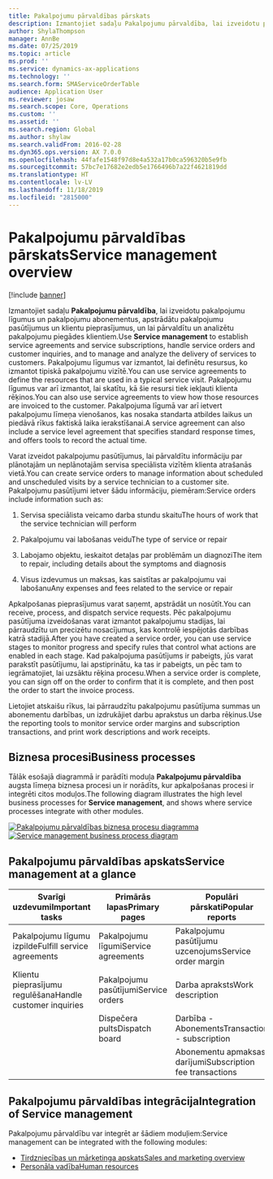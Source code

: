 ```yaml
---
title: Pakalpojumu pārvaldības pārskats
description: Izmantojiet sadaļu Pakalpojumu pārvaldība, lai izveidotu pakalpojumu līgumus un pakalpojumu abonementus, apstrādātu pakalpojumu pasūtījumus un klientu pieprasījumus, un lai pārvaldītu un analizētu pakalpojumu piegādes klientiem.
author: ShylaThompson
manager: AnnBe
ms.date: 07/25/2019
ms.topic: article
ms.prod: ''
ms.service: dynamics-ax-applications
ms.technology: ''
ms.search.form: SMAServiceOrderTable
audience: Application User
ms.reviewer: josaw
ms.search.scope: Core, Operations
ms.custom: ''
ms.assetid: ''
ms.search.region: Global
ms.author: shylaw
ms.search.validFrom: 2016-02-28
ms.dyn365.ops.version: AX 7.0.0
ms.openlocfilehash: 44fafe1548f97d8e4a532a17b0ca596320b5e9fb
ms.sourcegitcommit: 57bc7e17682e2edb5e1766496b7a22f4621819dd
ms.translationtype: HT
ms.contentlocale: lv-LV
ms.lasthandoff: 11/18/2019
ms.locfileid: "2815000"
---
```

# <a name="service-management-overview"></a><span data-ttu-id="e0b5e-103">Pakalpojumu pārvaldības pārskats</span><span class="sxs-lookup"><span data-stu-id="e0b5e-103">Service management overview</span></span>

[!include [banner](../includes/banner.md)]


<span data-ttu-id="e0b5e-104">Izmantojiet sadaļu **Pakalpojumu pārvaldība**, lai izveidotu pakalpojumu līgumus un pakalpojumu abonementus, apstrādātu pakalpojumu pasūtījumus un klientu pieprasījumus, un lai pārvaldītu un analizētu pakalpojumu piegādes klientiem.</span><span class="sxs-lookup"><span data-stu-id="e0b5e-104">Use **Service management** to establish service agreements and service subscriptions, handle service orders and customer inquiries, and to manage and analyze the delivery of services to customers.</span></span> <span data-ttu-id="e0b5e-105">Pakalpojumu līgumus var izmantot, lai definētu resursus, ko izmantot tipiskā pakalpojumu vizītē.</span><span class="sxs-lookup"><span data-stu-id="e0b5e-105">You can use service agreements to define the resources that are used in a typical service visit.</span></span> <span data-ttu-id="e0b5e-106">Pakalpojumu līgumus var arī izmantot, lai skatītu, kā šie resursi tiek iekļauti klienta rēķinos.</span><span class="sxs-lookup"><span data-stu-id="e0b5e-106">You can also use service agreements to view how those resources are invoiced to the customer.</span></span> <span data-ttu-id="e0b5e-107">Pakalpojuma līgumā var arī ietvert pakalpojumu līmeņa vienošanos, kas nosaka standarta atbildes laikus un piedāvā rīkus faktiskā laika ierakstīšanai.</span><span class="sxs-lookup"><span data-stu-id="e0b5e-107">A service agreement can also include a service level agreement that specifies standard response times, and offers tools to record the actual time.</span></span>

<span data-ttu-id="e0b5e-108">Varat izveidot pakalpojumu pasūtījumus, lai pārvaldītu informāciju par plānotajām un neplānotajām servisa speciālista vizītēm klienta atrašanās vietā.</span><span class="sxs-lookup"><span data-stu-id="e0b5e-108">You can create service orders to manage information about scheduled and unscheduled visits by a service technician to a customer site.</span></span> <span data-ttu-id="e0b5e-109">Pakalpojumu pasūtījumi ietver šādu informāciju, piemēram:</span><span class="sxs-lookup"><span data-stu-id="e0b5e-109">Service orders include information such as:</span></span>

1.  <span data-ttu-id="e0b5e-110">Servisa speciālista veicamo darba stundu skaitu</span><span class="sxs-lookup"><span data-stu-id="e0b5e-110">The hours of work that the service technician will perform</span></span>

2.  <span data-ttu-id="e0b5e-111">Pakalpojumu vai labošanas veidu</span><span class="sxs-lookup"><span data-stu-id="e0b5e-111">The type of service or repair</span></span>

3.  <span data-ttu-id="e0b5e-112">Labojamo objektu, ieskaitot detaļas par problēmām un diagnozi</span><span class="sxs-lookup"><span data-stu-id="e0b5e-112">The item to repair, including details about the symptoms and diagnosis</span></span>

4.  <span data-ttu-id="e0b5e-113">Visus izdevumus un maksas, kas saistītas ar pakalpojumu vai labošanu</span><span class="sxs-lookup"><span data-stu-id="e0b5e-113">Any expenses and fees related to the service or repair</span></span>

<span data-ttu-id="e0b5e-114">Apkalpošanas pieprasījumus varat saņemt, apstrādāt un nosūtīt.</span><span class="sxs-lookup"><span data-stu-id="e0b5e-114">You can receive, process, and dispatch service requests.</span></span> <span data-ttu-id="e0b5e-115">Pēc pakalpojumu pasūtījuma izveidošanas varat izmantot pakalpojumu stadijas, lai pārraudzītu un precizētu nosacījumus, kas kontrolē iespējotās darbības katrā stadijā.</span><span class="sxs-lookup"><span data-stu-id="e0b5e-115">After you have created a service order, you can use service stages to monitor progress and specify rules that control what actions are enabled in each stage.</span></span> <span data-ttu-id="e0b5e-116">Kad pakalpojuma pasūtījums ir pabeigts, jūs varat parakstīt pasūtījumu, lai apstiprinātu, ka tas ir pabeigts, un pēc tam to iegrāmatojiet, lai uzsāktu rēķina procesu.</span><span class="sxs-lookup"><span data-stu-id="e0b5e-116">When a service order is complete, you can sign off on the order to confirm that it is complete, and then post the order to start the invoice process.</span></span>

<span data-ttu-id="e0b5e-117">Lietojiet atskaišu rīkus, lai pārraudzītu pakalpojumu pasūtījuma summas un abonementu darbības, un izdrukājiet darbu aprakstus un darba rēķinus.</span><span class="sxs-lookup"><span data-stu-id="e0b5e-117">Use the reporting tools to monitor service order margins and subscription transactions, and print work descriptions and work receipts.</span></span>

## <a name="business-processes"></a><span data-ttu-id="e0b5e-118">Biznesa procesi</span><span class="sxs-lookup"><span data-stu-id="e0b5e-118">Business processes</span></span>

<span data-ttu-id="e0b5e-119">Tālāk esošajā diagrammā ir parādīti moduļa **Pakalpojumu pārvaldība** augsta līmeņa biznesa procesi un ir norādīts, kur apkalpošanas procesi ir integrēti citos moduļos.</span><span class="sxs-lookup"><span data-stu-id="e0b5e-119">The following diagram illustrates the high level business processes for **Service management**, and shows where service processes integrate with other modules.</span></span>

<span data-ttu-id="e0b5e-120">[![Pakalpojumu pārvaldības biznesa procesu diagramma](./media/sm_home_page.gif)](./media/sm_home_page.gif)</span><span class="sxs-lookup"><span data-stu-id="e0b5e-120">[![Service management business process diagram](./media/sm_home_page.gif)](./media/sm_home_page.gif)</span></span>

## <a name="service-management-at-a-glance"></a><span data-ttu-id="e0b5e-121">Pakalpojumu pārvaldības apskats</span><span class="sxs-lookup"><span data-stu-id="e0b5e-121">Service management at a glance</span></span>

|<span data-ttu-id="e0b5e-122">Svarīgi uzdevumi</span><span class="sxs-lookup"><span data-stu-id="e0b5e-122">Important tasks</span></span>           | <span data-ttu-id="e0b5e-123">Primārās lapas</span><span class="sxs-lookup"><span data-stu-id="e0b5e-123">Primary pages</span></span>                         |<span data-ttu-id="e0b5e-124">Populāri pārskati</span><span class="sxs-lookup"><span data-stu-id="e0b5e-124">Popular reports</span></span>              |
|--------------------------|---------------------------------------|-----------------------------|
|<span data-ttu-id="e0b5e-125">Pakalpojumu līgumu izpilde</span><span class="sxs-lookup"><span data-stu-id="e0b5e-125">Fulfill service agreements</span></span>|<span data-ttu-id="e0b5e-126">Pakalpojumu līgumi</span><span class="sxs-lookup"><span data-stu-id="e0b5e-126">Service agreements</span></span>                     |<span data-ttu-id="e0b5e-127">Pakalpojumu pasūtījumu uzcenojums</span><span class="sxs-lookup"><span data-stu-id="e0b5e-127">Service order margin</span></span>         |
|<span data-ttu-id="e0b5e-128">Klientu pieprasījumu regulēšana</span><span class="sxs-lookup"><span data-stu-id="e0b5e-128">Handle customer inquiries</span></span> |<span data-ttu-id="e0b5e-129">Pakalpojumu pasūtījumi</span><span class="sxs-lookup"><span data-stu-id="e0b5e-129">Service orders</span></span>                         |<span data-ttu-id="e0b5e-130">Darba apraksts</span><span class="sxs-lookup"><span data-stu-id="e0b5e-130">Work description</span></span>             |
|                          |<span data-ttu-id="e0b5e-131">Dispečera pults</span><span class="sxs-lookup"><span data-stu-id="e0b5e-131">Dispatch board</span></span>                         |<span data-ttu-id="e0b5e-132">Darbība - Abonements</span><span class="sxs-lookup"><span data-stu-id="e0b5e-132">Transaction - subscription</span></span>   |
|                          |                                       |<span data-ttu-id="e0b5e-133">Abonementu apmaksas darījumi</span><span class="sxs-lookup"><span data-stu-id="e0b5e-133">Subscription fee transactions</span></span>|


## <a name="integration-of-service-management"></a><span data-ttu-id="e0b5e-134">Pakalpojumu pārvaldības integrācija</span><span class="sxs-lookup"><span data-stu-id="e0b5e-134">Integration of Service management</span></span>

<span data-ttu-id="e0b5e-135">Pakalpojumu pārvaldību var integrēt ar šādiem moduļiem:</span><span class="sxs-lookup"><span data-stu-id="e0b5e-135">Service management can be integrated with the following modules:</span></span>

  - [<span data-ttu-id="e0b5e-136">Tirdzniecības un mārketinga apskats</span><span class="sxs-lookup"><span data-stu-id="e0b5e-136">Sales and marketing overview</span></span>](../sales-marketing/overview-sales-marketing.md)
  - [<span data-ttu-id="e0b5e-137">Personāla vadība</span><span class="sxs-lookup"><span data-stu-id="e0b5e-137">Human resources</span></span>](https://docs.microsoft.com/dynamics365/unified-operations/talent/index)

  

